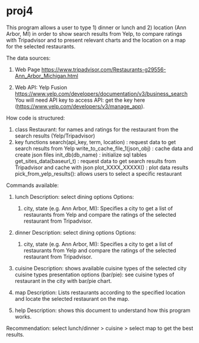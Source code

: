 # proj4

This program allows a user to type 1) dinner or lunch and 2) location (Ann Arbor, MI) in order to show search results from Yelp, to compare ratings with Tripadvisor and to present relevant charts and the location on a map for the selected restaurants.

The data sources:
1) Web Page
https://www.tripadvisor.com/Restaurants-g29556-Ann_Arbor_Michigan.html

2) Web API: Yelp Fusion
https://www.yelp.com/developers/documentation/v3/business_search
You will need API key to access API: get the key here (https://www.yelp.com/developers/v3/manage_app).

How code is structured:
1) class Restaurant: for names and ratings for the restaurant from the search results (Yelp/Tripadvisor)
2) key functions
search(api_key, term, location) : request data to get search results from Yelp
write_to_cache_file_1(json_obj) : cache data and create json files
init_db(db_name) : initialize sql tables
get_sites_data(baseurl_t) :  request data to get search results from Tripadvisor and cache with json
plot_XXXX_XXXXX() : plot data results
pick_from_yelp_results(): allows users to select a specific restaurant 

Commands available:
1) lunch
    Description: select dining options
    Options:
    1) city, state (e.g. Ann Arbor, MI): Specifies a city to get a list of
    restaurants from Yelp and compare the ratings of the selected
    restaurant from Tripadvisor.

2) dinner
    Description: select dining options
    Options:
    1) city, state (e.g. Ann Arbor, MI): Specifies a city to get a list of
    restaurants from Yelp and compare the ratings of the selected
    restaurant from Tripadvisor.

3) cuisine
    Description: shows available cuisine types of the selected city
    cuisine types presentation options (bar/pie): see cuisine types of
    restaurant in the city with bar/pie chart.

4) map
    Description: Lists restaurants according to the specified location
    and locate the selected restaurant on the map.

5) help
    Description: shows this document to understand how this program works.

Recommendation: select lunch/dinner > cuisine > select map to get the best results.

